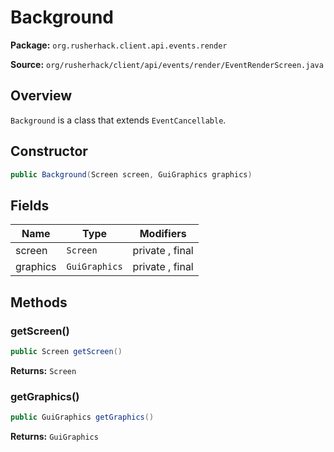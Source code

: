# Background

**Package:** `org.rusherhack.client.api.events.render`

**Source:** `org/rusherhack/client/api/events/render/EventRenderScreen.java`

## Overview

`Background` is a class that extends `EventCancellable`.

## Constructor

```java
public Background(Screen screen, GuiGraphics graphics)
```

## Fields

| Name | Type | Modifiers |
|------|------|----------|
| screen | `Screen` | private , final |
| graphics | `GuiGraphics` | private , final |


## Methods

### getScreen()

```java
public Screen getScreen()
```

**Returns:** `Screen`

### getGraphics()

```java
public GuiGraphics getGraphics()
```

**Returns:** `GuiGraphics`

